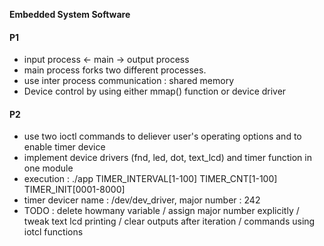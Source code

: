 **Embedded System Software**
#### P1
  - input process <- main -> output process
  - main process forks two different processes.
  - use inter process communication : shared memory
  - Device control by using either mmap() function or device driver
  
#### P2
  - use two ioctl commands to deliever user's operating options and to enable timer device
  - implement device drivers (fnd, led, dot, text_lcd) and timer function in one module
  - execution : ./app TIMER_INTERVAL[1-100] TIMER_CNT[1-100] TIMER_INIT[0001-8000]
  - timer devicer name : /dev/dev_driver, major number : 242
  - TODO : delete howmany variable / assign major number explicitly / tweak text lcd printing / clear outputs after iteration / commands using iotcl functions
